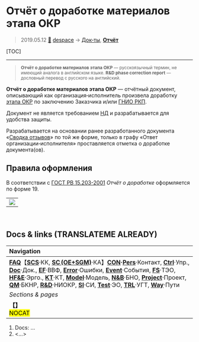 # Отчёт о доработке материалов этапа ОКР
> 2019.05.12 [🚀](../index/index.md) [despace](index.md) → [Док‑ты](doc.md), **[Отчёт](report.md)**

[TOC]

---

> <small>**Отчёт о доработке материалов этапа ОКР** — русскоязычный термин, не имеющий аналога в английском языке. **R&D phase correction report** — дословный перевод с русского на английский.</small>

**Отчёт о доработке материалов этапа ОКР** — отчётный документ, описывающий как организация‑исполнитель произвела доработку [этапа ОКР](rnd.md) по заключению Заказчика и/или [ГНИО РКП](hrorsi.md).

Документ не является требованием [НД](нд.md) и разрабатывается для удобства защиты.

Разрабатывается на основании ранее разработанного документа «[Сводка отзывов](resp_sum.md)» по той же форме, только в графу «Ответ организации‑исполнителя» проставляется отметка о доработке документа(ов).



## Правила оформления
В соответствии с [ГОСТ РВ 15.203-2001](гост_15_203.md) *Отчёт о доработке* оформляется по форме 19.

| |
|:--|
|[![](f/doc/svodka_otzyvov_1_thumb.jpg)](f/doc/svodka_otzyvov_1.png)|



<p style="page-break-after:always"> </p>

## Docs & links (TRANSLATEME ALREADY)
|Navigation|
|:--|
|**[FAQ](faq.md)**【**[SCS](scs.md)**·КК, **[SC (OE+SGM)](sc.md)**·КА】**[CON](contact.md)·[Pers](person.md)**·Контакт, **[Ctrl](control.md)**·Упр., **[Doc](doc.md)**·Док., **[EF](ef.md)**·ВВФ, **[Error](error.md)**·Ошибки, **[Event](event.md)**·События, **[FS](fs.md)**·ТЭО, **[HF&E](hfe.md)**·Эрго., **[KT](kt.md)**·КТ, **[Model](model.md)**·Модель, **[N&B](nnb.md)**·БНО, **[Project](project.md)**·Проект, **[QM](qm.md)**·БКНР, **[R&D](rnd.md)**·НИОКР, **[SI](si.md)**·СИ, **[Test](test.md)**·ЭО, **[TRL](trl.md)**·УГТ, **[Way](way.md)**·Пути|
|*Sections & pages*|
|**【[](.md)】**<br> <mark>NOCAT</mark>|

   1. Docs: …
   1. <…>
